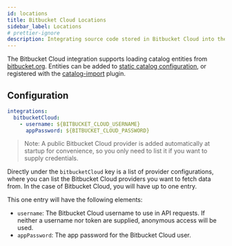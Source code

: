 ```yaml
---
id: locations
title: Bitbucket Cloud Locations
sidebar_label: Locations
# prettier-ignore
description: Integrating source code stored in Bitbucket Cloud into the Backstage catalog
---
```


The Bitbucket Cloud integration supports loading catalog entities from [bitbucket.org](https://bitbucket.org).
Entities can be added to
[static catalog configuration](../../features/software-catalog/configuration.md),
or registered with the
[catalog-import](https://github.com/backstage/backstage/tree/master/plugins/catalog-import)
plugin.

## Configuration

```yaml
integrations:
  bitbucketCloud:
    - username: ${BITBUCKET_CLOUD_USERNAME}
      appPassword: ${BITBUCKET_CLOUD_PASSWORD}
```

> Note: A public Bitbucket Cloud provider is added automatically at startup for
> convenience, so you only need to list it if you want to supply credentials.

Directly under the `bitbucketCloud` key is a list of provider configurations, where
you can list the Bitbucket Cloud providers you want to fetch data from.
In the case of Bitbucket Cloud, you will have up to one entry.

This one entry will have the following elements:

- `username`: The Bitbucket Cloud username to use in API requests. If
  neither a username nor token are supplied, anonymous access will be used.
- `appPassword`: The app password for the Bitbucket Cloud user.

